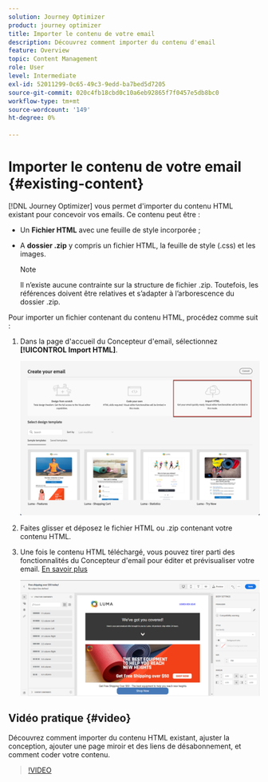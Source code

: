 ```yaml
---
solution: Journey Optimizer
product: journey optimizer
title: Importer le contenu de votre email
description: Découvrez comment importer du contenu d'email
feature: Overview
topic: Content Management
role: User
level: Intermediate
exl-id: 52011299-0c65-49c3-9edd-ba7bed5d7205
source-git-commit: 020c4fb18cbd0c10a6eb92865f7f0457e5db8bc0
workflow-type: tm+mt
source-wordcount: '149'
ht-degree: 0%

---
```


# Importer le contenu de votre email {#existing-content}

[!DNL Journey Optimizer] vous permet d&#39;importer du contenu HTML existant pour concevoir vos emails. Ce contenu peut être :

* Un **Fichier HTML** avec une feuille de style incorporée ;
* A **dossier .zip** y compris un fichier HTML, la feuille de style (.css) et les images.

   >[!NOTE]
   >
   >Il n’existe aucune contrainte sur la structure de fichier .zip. Toutefois, les références doivent être relatives et s’adapter à l’arborescence du dossier .zip.

Pour importer un fichier contenant du contenu HTML, procédez comme suit :

1. Dans la page d&#39;accueil du Concepteur d&#39;email, sélectionnez **[!UICONTROL Import HTML]**.

   ![](assets/import-html_2.png)

1. Faites glisser et déposez le fichier HTML ou .zip contenant votre contenu HTML.

1. Une fois le contenu HTML téléchargé, vous pouvez tirer parti des fonctionnalités du Concepteur d&#39;email pour éditer et prévisualiser votre email. [En savoir plus](content-from-scratch.md)

   ![](assets/html-imported.png)

## Vidéo pratique {#video}

Découvrez comment importer du contenu HTML existant, ajuster la conception, ajouter une page miroir et des liens de désabonnement, et comment coder votre contenu.

>[!VIDEO](https://video.tv.adobe.com/v/334102?quality=12)
